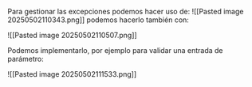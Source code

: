 Para gestionar las excepciones podemos hacer uso de:
![[Pasted image 20250502110343.png]]
podemos hacerlo también con:

![[Pasted image 20250502110507.png]]

Podemos implementarlo, por ejemplo para validar una entrada de parámetro:

![[Pasted image 20250502111533.png]]
